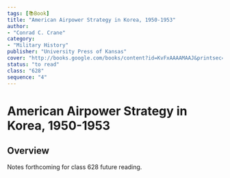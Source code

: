 ```yaml
---
tags: [📚Book]
title: "American Airpower Strategy in Korea, 1950-1953"
author:
- "Conrad C. Crane"
category:
- "Military History"
publisher: "University Press of Kansas"
cover: "http://books.google.com/books/content?id=KvFxAAAAMAAJ&printsec=frontcover&img=1&zoom=1&edge=curl&source=gbs_api"
status: "to read"
class: "628"
sequence: "4"
---
```


# American Airpower Strategy in Korea, 1950-1953

## Overview

Notes forthcoming for class 628 future reading.
